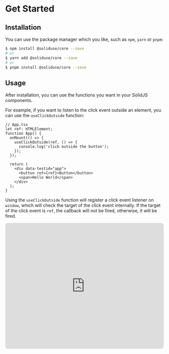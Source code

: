 # Get Started

## Installation

You can use the package manager which you like, such as `npm`, `yarn` or `pnpm`:

```bash
$ npm install @soliduse/core --save
# or
$ yarn add @soliduse/core --save
# or
$ pnpm install @soliduse/core --save
```

## Usage

After installation, you can use the functions you want in your SolidJS components.

For example, if you want to listen to the click event outside an element, you can use the `useClickOutside` function:

```tsx
// App.tsx
let ref: HTMLElement;
function App() {
  onMount(() => {
    useClickOutside(ref, () => {
      console.log('click outside the button');
    });
  });

  return (
    <div data-testid="app">
      <button ref={ref}>Button</button>
      <span>Hello World</span>
    </div>
  );
}
```

Using the `useClickOutside` function will register a click event listener on `window`, which will check the target of the click event internally. If the target of the click event is `ref`, the callback will not be fired, otherwise, it will be fired.

<iframe src="https://stackblitz.com/edit/useclickoutside?embed=1&file=src/App.tsx&hideExplorer=1&hideNavigation=1" width="100%" height="400rem" style="border: none; border-radius: 8px;" />

:::tip
If the preview window shows that the browser is incompatible, please click the button on the left bottom side to preview in [StackBlitz](https://stackblitz.com/) using a Chromium-based browser.
:::
